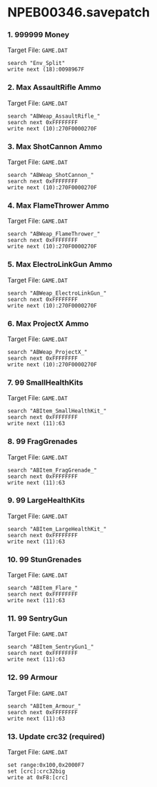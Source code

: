 # NPEB00346.savepatch

### 1. 999999 Money

Target File: `GAME.DAT`

```
search "Env_Split"
write next (18):0098967F
```

### 2. Max AssaultRifle Ammo

Target File: `GAME.DAT`

```
search "ABWeap_AssaultRifle_"
search next 0xFFFFFFFF
write next (10):270F0000270F
```

### 3. Max ShotCannon Ammo

Target File: `GAME.DAT`

```
search "ABWeap_ShotCannon_"
search next 0xFFFFFFFF
write next (10):270F0000270F
```

### 4. Max FlameThrower Ammo

Target File: `GAME.DAT`

```
search "ABWeap_FlameThrower_"
search next 0xFFFFFFFF
write next (10):270F0000270F
```

### 5. Max ElectroLinkGun Ammo

Target File: `GAME.DAT`

```
search "ABWeap_ElectroLinkGun_"
search next 0xFFFFFFFF
write next (10):270F0000270F
```

### 6. Max ProjectX Ammo

Target File: `GAME.DAT`

```
search "ABWeap_ProjectX_"
search next 0xFFFFFFFF
write next (10):270F0000270F
```

### 7. 99 SmallHealthKits

Target File: `GAME.DAT`

```
search "ABItem_SmallHealthKit_"
search next 0xFFFFFFFF
write next (11):63
```

### 8. 99 FragGrenades

Target File: `GAME.DAT`

```
search "ABItem_FragGrenade_"
search next 0xFFFFFFFF
write next (11):63
```

### 9. 99 LargeHealthKits

Target File: `GAME.DAT`

```
search "ABItem_LargeHealthKit_"
search next 0xFFFFFFFF
write next (11):63
```

### 10. 99 StunGrenades

Target File: `GAME.DAT`

```
search "ABItem_Flare_"
search next 0xFFFFFFFF
write next (11):63
```

### 11. 99 SentryGun

Target File: `GAME.DAT`

```
search "ABItem_SentryGun1_"
search next 0xFFFFFFFF
write next (11):63
```

### 12. 99 Armour

Target File: `GAME.DAT`

```
search "ABItem_Armour_"
search next 0xFFFFFFFF
write next (11):63
```

### 13. Update crc32 (required)

Target File: `GAME.DAT`

```
set range:0x100,0x2000F7
set [crc]:crc32big
write at 0xF8:[crc]
```

